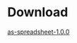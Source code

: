 # Download

<a href="http://activespaces.tibco.com/nexus/service/local/artifact/maven/redirect?r=snapshots&amp;g=com.tibco.as.io&amp;a=as-spreadsheets&amp;v=1.0.0-SNAPSHOT&amp;e=zip&amp;c=distribution" class="btn btn-primary">as-spreadsheet-1.0.0</a>
